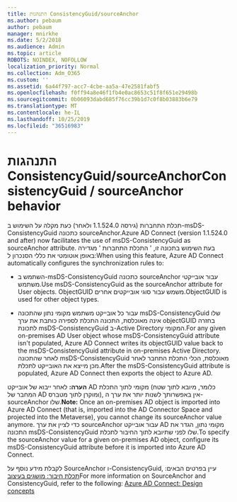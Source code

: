 ```yaml
---
title: התנהגות ConsistencyGuid/sourceAnchor
ms.author: pebaum
author: pebaum
manager: mnirkhe
ms.date: 5/2/2018
ms.audience: Admin
ms.topic: article
ROBOTS: NOINDEX, NOFOLLOW
localization_priority: Normal
ms.collection: Adm_O365
ms.custom: ''
ms.assetid: 6a44f797-acc7-4cbe-aa5a-47e2581fabf5
ms.openlocfilehash: f0ff94a8e46f1fb4e0ac8653c51f8f651e29498b
ms.sourcegitcommit: 0b06093dabd685f76cc39b1d7c0f8b03883b6e79
ms.translationtype: MT
ms.contentlocale: he-IL
ms.lasthandoff: 10/25/2019
ms.locfileid: "36516983"
---
```

# <a name="consistencyguid--sourceanchor-behavior"></a><span data-ttu-id="8f31e-102">התנהגות ConsistencyGuid/sourceAnchor</span><span class="sxs-lookup"><span data-stu-id="8f31e-102">ConsistencyGuid / sourceAnchor behavior</span></span>

<span data-ttu-id="8f31e-103">תכלת התחברות (גירסה 1.1.524.0 ולאחר) כעת מקלה על השימוש ב-msDS-ConsistencyGuid כתכונה sourceAnchor.</span><span class="sxs-lookup"><span data-stu-id="8f31e-103">Azure AD Connect (version 1.1.524.0 and after) now facilitates the use of msDS-ConsistencyGuid as sourceAnchor attribute.</span></span> <span data-ttu-id="8f31e-104">בעת השימוש בתכונה זו, ' התכלת התחברות ' מגדירה באופן אוטומטי את כללי הסנכרון ל:</span><span class="sxs-lookup"><span data-stu-id="8f31e-104">When using this feature, Azure AD Connect automatically configures the synchronization rules to:</span></span>
  
- <span data-ttu-id="8f31e-105">השתמש ב-msDS-ConsistencyGuid כתכונה sourceAnchor עבור אובייקטי משתמש.</span><span class="sxs-lookup"><span data-stu-id="8f31e-105">Use msDS-ConsistencyGuid as the sourceAnchor attribute for User objects.</span></span> <span data-ttu-id="8f31e-106">ObjectGUID משמש עבור סוגי אובייקטים אחרים.</span><span class="sxs-lookup"><span data-stu-id="8f31e-106">ObjectGUID is used for other object types.</span></span>
    
- <span data-ttu-id="8f31e-107">עבור כל אובייקט משתמש מקומי נתון שהתכונה msDS-ConsistencyGuid שלו אינה מאוכלסת, התכונה התכלת לספירה כותבת את ערך objectGUID בחזרה לתכונת msDS-ConsistencyGuid ב-Active Directory המקומי.</span><span class="sxs-lookup"><span data-stu-id="8f31e-107">For any given on-premises AD User object whose msDS-ConsistencyGuid attribute isn't populated, Azure AD Connect writes its objectGUID value back to the msDS-ConsistencyGuid attribute in on-premises Active Directory.</span></span> <span data-ttu-id="8f31e-108">לאחר שהתכונה msDS-ConsistencyGuid מאוכלסת, הכלי התכלת התחבר לאחר מכן מייצא את האובייקט לתכלת.</span><span class="sxs-lookup"><span data-stu-id="8f31e-108">After the msDS-ConsistencyGuid attribute is populated, Azure AD Connect then exports the object to Azure AD.</span></span>
    
 <span data-ttu-id="8f31e-109">**הערה:** לאחר ייבוא של אובייקט AD מקומי לתוך התכלת (כלומר, מיובא לתוך שטח המחבר של AD ומוקרן לתוך מטברס), אין באפשרותך לשנות יותר את ערך ה-sourceAnchor שלו.</span><span class="sxs-lookup"><span data-stu-id="8f31e-109">**Note:** Once an on-premises AD object is imported into Azure AD Connect (that is, imported into the AD Connector Space and projected into the Metaverse), you cannot change its sourceAnchor value anymore.</span></span> <span data-ttu-id="8f31e-110">כדי לציין את ערך sourceAnchor עבור אובייקט AD מקומי נתון, הגדר את התכונה msDS-ConsistencyGuid שלו לפני שתיובא לתוך החיבור לתכלת.</span><span class="sxs-lookup"><span data-stu-id="8f31e-110">To specify the sourceAnchor value for a given on-premises AD object, configure its msDS-ConsistencyGuid attribute before it is imported into Azure AD Connect.</span></span> 
  
<span data-ttu-id="8f31e-111">לקבלת מידע נוסף על SourceAnchor ו-ConsistencyGuid, עיין בפרטים הבאים: [תכלת חיבור: מושגים בעיצוב](https://docs.microsoft.com/azure/active-directory/connect/active-directory-aadconnect-design-concepts)</span><span class="sxs-lookup"><span data-stu-id="8f31e-111">For more information on SourceAnchor and ConsistencyGuid, refer to the following: [Azure AD Connect: Design concepts](https://docs.microsoft.com/azure/active-directory/connect/active-directory-aadconnect-design-concepts)</span></span>
  

